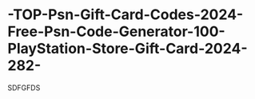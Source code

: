 # -TOP-Psn-Gift-Card-Codes-2024-Free-Psn-Code-Generator-100-PlayStation-Store-Gift-Card-2024-282-
SDFGFDS
